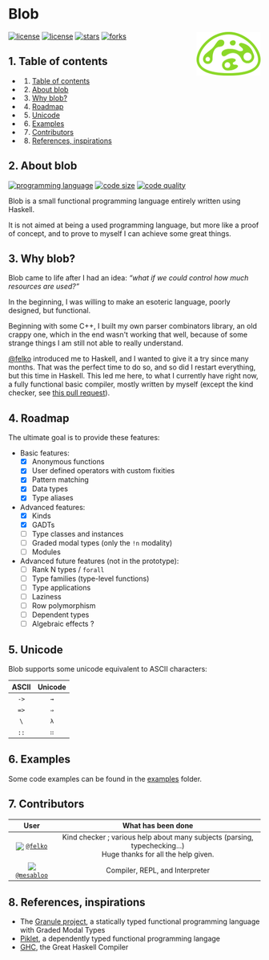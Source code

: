 # Blob

<img src="./assets/icon.png" alt="Blob icon" align=right width=128px />

[![license](https://img.shields.io/cran/l/blob?style=for-the-badge)](./COPYING)    [![license](https://img.shields.io/github/license/garameki/BSD3?style=for-the-badge)](./COPYING)
[![stars](https://img.shields.io/github/stars/mesabloo/blob?color=%23fdaa33&style=for-the-badge)](https://github.com/mesabloo/blob/stargazers)    [![forks](https://img.shields.io/github/forks/mesabloo/blob?color=%23654321&label=Forks&style=for-the-badge)](https://github.com/mesabloo/blob/network/members)

##  1. <a name='Tableofcontents'></a>Table of contents

<!-- Automatically generated table of contents -->
* 1. [Table of contents](#Tableofcontents)
* 2. [About blob](#Aboutblob)
* 3. [Why blob?](#Whyblob)
* 4. [Roadmap](#Roadmap)
* 5. [Unicode](#Unicode)
* 6. [Examples](#Examples)
* 7. [Contributors](#Contributors)
* 8. [References, inspirations](#Referencesinspirations)

##  2. <a name='Aboutblob'></a>About blob

[![programming language](https://img.shields.io/github/languages/top/mesabloo/blob?color=%20%235e5086&style=for-the-badge)](https://github.com/Mesabloo/blob/search?l=haskell)    [![code size](https://img.shields.io/github/languages/code-size/mesabloo/blob?color=%23123456&style=for-the-badge)]()    [![code quality](https://img.shields.io/codacy/grade/b59f597dc40340f9bd0bea33d1ada69a/master?style=for-the-badge)]()

Blob is a small functional programming language entirely written using Haskell.

It is not aimed at being a used programming language, but more like a proof of concept, and to prove to myself I can achieve some great things.

##  3. <a name='Whyblob'></a>Why blob?

Blob came to life after I had an idea: *“what if we could control how much resources are used?”*

In the beginning, I was willing to make an esoteric language, poorly designed, but functional.

Beginning with some C++, I built my own parser combinators library, an old crappy one, which in the end wasn't working that well, because of some strange things I am still not able to really understand.

[@felko](https://github.com/felko) introduced me to Haskell, and I wanted to give it a try since many months. That was the perfect time to do so, and so did I restart everything, but this time in Haskell. This led me here, to what I currently have right now, a fully functional basic compiler, mostly written by myself (except the kind checker, see [this pull request](https://github.com/Mesabloo/blob/pull/1)).

##  4. <a name='Roadmap'></a>Roadmap

The ultimate goal is to provide these features:
- Basic features:
  - [x] Anonymous functions
  - [x] User defined operators with custom fixities
  - [x] Pattern matching
  - [x] Data types
  - [x] Type aliases
- Advanced features:
  - [x] Kinds
  - [x] GADTs
  - [ ] Type classes and instances
  - [ ] Graded modal types (only the `!n` modality)
  - [ ] Modules
- Advanced future features (not in the prototype):
  - [ ] Rank N types / `forall`
  - [ ] Type families (type-level functions)
  - [ ] Type applications
  - [ ] Laziness
  - [ ] Row polymorphism
  - [ ] Dependent types
  - [ ] Algebraic effects ?

##  5. <a name='Unicode'></a>Unicode

Blob supports some unicode equivalent to ASCII characters:

| ASCII | Unicode |
|:-----:|:-------:|
| `->`  |   `→`   |
| `=>`  |   `⇒`   |
| `\`   |   `λ`   |
| `::`  |   `∷`   |

##  6. <a name='Examples'></a>Examples

Some code examples can be found in the [examples](./examples) folder.

##  7. <a name='Contributors'></a>Contributors

| User                               | What has been done                      |
|:------------------------------------------------:|:---------------------------------:|
| <img src="https://avatars.githubusercontent.com/felko" height=30px align=center> [`@felko`](https://github.com/felko) | Kind checker ; various help about many subjects (parsing, typechecking...)<br>Huge thanks for all the help given. |
| <img src="https://avatars.githubusercontent.com/mesabloo" height=30px align=center> [`@mesabloo`](https://github.com/mesabloo) | Compiler, REPL, and Interpreter |

##  8. <a name='Referencesinspirations'></a>References, inspirations

* The [Granule project](https://github.com/granule-project/granule), a statically typed functional programming language with Graded Modal Types
* [Piklet](https://github.com/pikelet-lang/pikelet), a dependently typed functional programming langage
* [GHC](https://github.com/ghc/ghc), the Great Haskell Compiler